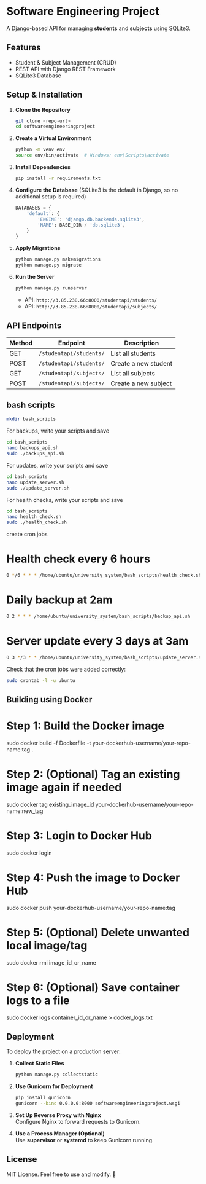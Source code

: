 # Software Engineering Project

A Django-based API for managing **students** and **subjects** using SQLite3.

## Features
- Student & Subject Management (CRUD)
- REST API with Django REST Framework
- SQLite3 Database

## Setup & Installation

1. **Clone the Repository**  
   ```bash
   git clone <repo-url>
   cd softwareengineeringproject
   ```

2. **Create a Virtual Environment**  
   ```bash
   python -m venv env
   source env/bin/activate  # Windows: env\Scripts\activate
   ```

3. **Install Dependencies**  
   ```bash
   pip install -r requirements.txt
   ```

4. **Configure the Database** (SQLite3 is the default in Django, so no additional setup is required)
   ```python
   DATABASES = {
       'default': {
           'ENGINE': 'django.db.backends.sqlite3',
           'NAME': BASE_DIR / 'db.sqlite3',
       }
   }
   ```

5. **Apply Migrations**  
   ```bash
   python manage.py makemigrations
   python manage.py migrate
   ```

6. **Run the Server**  
   ```bash
   python manage.py runserver
   ```
   - API: `http://3.85.238.66:8000/studentapi/students/`  
   - API: `http://3.85.238.66:8000/studentapi/subjects/`  

## API Endpoints

| Method | Endpoint | Description |
|--------|----------|------------|
| GET    | `/studentapi/students/` | List all students |
| POST   | `/studentapi/students/` | Create a new student |
| GET    | `/studentapi/subjects/` | List all subjects |
| POST   | `/studentapi/subjects/` | Create a new subject |

## bash scripts
```bash
mkdir bash_scripts
```
For backups, write your scripts and save 
```bash
cd bash_scripts
nano backups_api.sh
sudo ./backups_api.sh
```
For updates, write your scripts and save 
```bash
cd bash_scripts
nano update_server.sh
sudo ./update_server.sh
```
For health checks, write your scripts and save 
```bash
cd bash_scripts
nano health_check.sh
sudo ./health_check.sh
```
create cron jobs 
# Health check every 6 hours
```bash
0 */6 * * * /home/ubuntu/university_system/bash_scripts/health_check.sh
```

# Daily backup at 2am

```bash
0 2 * * * /home/ubuntu/university_system/bash_scripts/backup_api.sh
```

# Server update every 3 days at 3am

```bash
0 3 */3 * * /home/ubuntu/university_system/bash_scripts/update_server.sh
```
Check that the cron jobs were added correctly:
```bash
sudo crontab -l -u ubuntu
```

## Building using Docker

# Step 1: Build the Docker image
sudo docker build -f Dockerfile -t your-dockerhub-username/your-repo-name:tag .

# Step 2: (Optional) Tag an existing image again if needed
sudo docker tag existing_image_id your-dockerhub-username/your-repo-name:new_tag

# Step 3: Login to Docker Hub
sudo docker login

# Step 4: Push the image to Docker Hub
sudo docker push your-dockerhub-username/your-repo-name:tag

# Step 5: (Optional) Delete unwanted local image/tag
sudo docker rmi image_id_or_name

# Step 6: (Optional) Save container logs to a file
sudo docker logs container_id_or_name > docker_logs.txt


## Deployment

To deploy the project on a production server:

1. **Collect Static Files**  
   ```bash
   python manage.py collectstatic
   ```

2. **Use Gunicorn for Deployment**  
   ```bash
   pip install gunicorn
   gunicorn --bind 0.0.0.0:8000 softwareengineeringproject.wsgi
   ```

3. **Set Up Reverse Proxy with Nginx**  
   Configure Nginx to forward requests to Gunicorn.

4. **Use a Process Manager (Optional)**  
   Use **supervisor** or **systemd** to keep Gunicorn running.

## License
MIT License. Feel free to use and modify. 🚀

